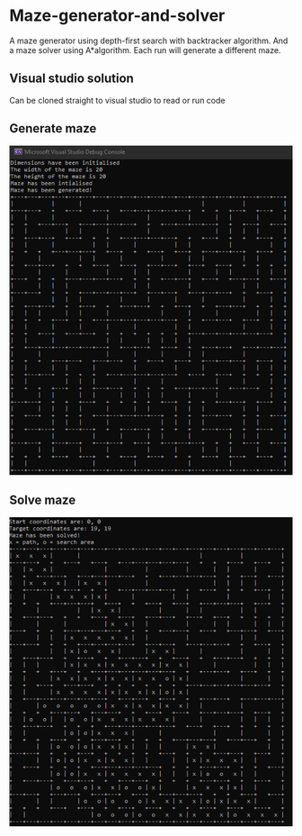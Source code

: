 # Maze-generator-and-solver
A maze generator using depth-first search with backtracker algorithm. And a maze solver using A*algorithm. Each run will generate a different maze.

## Visual studio solution
Can be cloned straight to visual studio to read or run code

## Generate maze
![ScreenshotGenerator](Resources/Maze-generator-screenshot.png?raw=true)

## Solve maze
![ScreenshotSolver](Resources/Maze-solve-screenshot.png?raw=true)

